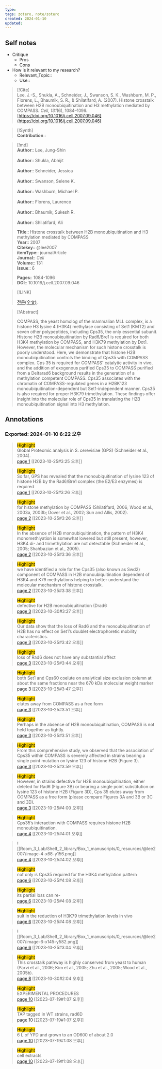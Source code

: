 ```yaml
---
type:
tags: zotero, note/zotero
created: 2024-01-10
updated:
---
```

## Self notes
- Critique
	- Pros
	- Cons
- How is it relevant to my research?
	- Relevant_Topic::
	- Use::


> [!Cite]  
> Lee, J.-S., Shukla, A., Schneider, J., Swanson, S. K., Washburn, M. P., Florens, L., Bhaumik, S. R., & Shilatifard, A. (2007). Histone crosstalk between H2B monoubiquitination and H3 methylation mediated by COMPASS. _Cell_, _131_(6), 1084–1096. [https://doi.org/10.1016/j.cell.2007.09.046](https://doi.org/10.1016/j.cell.2007.09.046)

>[!Synth]  
>**Contribution**::

>[!md]  
> **Author**:: Lee, Jung-Shin<br>  
> **Author**:: Shukla, Abhijit<br>  
> **Author**:: Schneider, Jessica<br>  
> **Author**:: Swanson, Selene K.<br>  
> **Author**:: Washburn, Michael P.<br>  
> **Author**:: Florens, Laurence<br>  
> **Author**:: Bhaumik, Sukesh R.<br>  
> **Author**:: Shilatifard, Ali<br>  
>  
> **Title**:: Histone crosstalk between H2B monoubiquitination and H3 methylation mediated by COMPASS  
> **Year**:: 2007  
> **Citekey**:: @lee2007  
>**itemType**:: journalArticle  
>**Journal**:: *Cell*  
>**Volume**:: 131  
>**Issue**:: 6  
>  
>  
>  
> **Pages**:: 1084-1096  
>**DOI**:: 10.1016/j.cell.2007.09.046  
>

> [!LINK]  
>  
> [전문(全文)](file://C:\Users\kill9\Zotero\storage\RI85XL6V\Lee%20등%20-%202007%20-%20Histone%20crosstalk%20between%20H2B%20monoubiquitination%20a.pdf).

> [!Abstract]  
>  
> COMPASS, the yeast homolog of the mammalian MLL complex, is a histone H3 lysine 4 (H3K4) methylase consisting of Set1 (KMT2) and seven other polypeptides, including Cps35, the only essential subunit. Histone H2B monoubiquitination by Rad6/Bre1 is required for both H3K4 methylation by COMPASS, and H3K79 methylation by Dot1. However, the molecular mechanism for such histone crosstalk is poorly understood. Here, we demonstrate that histone H2B monoubiquitination controls the binding of Cps35 with COMPASS complex. Cps 35 is required for COMPASS' catalytic activity in vivo, and the addition of exogenous purified Cps35 to COMPASS purified from a Deltarad6 background results in the generation of a methylation competent COMPASS. Cps35 associates with the chromatin of COMPASS-regulated genes in a H2BK123 monoubiquitination-dependent but Set1-independent manner. Cps35 is also required for proper H3K79 trimethylation. These findings offer insight into the molecular role of Cps35 in translating the H2B monoubiquitination signal into H3 methylation.  
>



## Annotations  
### Exported: 2024-01-10 6:22 오후

> <mark style="background-color: #ffd400">Highlight</mark>  
> Global Proteomic analysis in S. cerevisiae (GPS) (Schneider et al., 2004).  
> [page 1](file://C:\Users\kill9\Zotero\storage\RI85XL6V\Lee%20등%20-%202007%20-%20Histone%20crosstalk%20between%20H2B%20monoubiquitination%20a.pdf) [[2023-10-25#3:25 오후]]

> <mark style="background-color: #ffd400">Highlight</mark>  
> So far, GPS has revealed that the monoubiquitination of lysine 123 of histone H2B by the Rad6/Bre1 complex (the E2/E3 enzymes) is required  
> [page 1](file://C:\Users\kill9\Zotero\storage\RI85XL6V\Lee%20등%20-%202007%20-%20Histone%20crosstalk%20between%20H2B%20monoubiquitination%20a.pdf) [[2023-10-25#3:26 오후]]

> <mark style="background-color: #ffd400">Highlight</mark>  
> for histone methylation by COMPASS (Shilatifard, 2006; Wood et al., 2003a, 2003b; Dover et al., 2002; Sun and Allis, 2002).  
> [page 2](file://C:\Users\kill9\Zotero\storage\RI85XL6V\Lee%20등%20-%202007%20-%20Histone%20crosstalk%20between%20H2B%20monoubiquitination%20a.pdf) [[2023-10-25#3:26 오후]]

> <mark style="background-color: #ffd400">Highlight</mark>  
> In the absence of H2B monoubiquitination, the pattern of H3K4 monomethlyation is somewhat lowered but still present, however, H3K4 di- and trimethylation are not detectable (Schneider et al., 2005; Shahbazian et al., 2005).  
> [page 2](file://C:\Users\kill9\Zotero\storage\RI85XL6V\Lee%20등%20-%202007%20-%20Histone%20crosstalk%20between%20H2B%20monoubiquitination%20a.pdf) [[2023-10-25#3:36 오후]]

> <mark style="background-color: #ffd400">Highlight</mark>  
> we have identified a role for the Cps35 (also known as Swd2) component of COMPASS in H2B monoubiquitination dependent of H3K4 and K79 methylations helping to better understand the molecular mechanism of histone crosstalk.  
> [page 2](file://C:\Users\kill9\Zotero\storage\RI85XL6V\Lee%20등%20-%202007%20-%20Histone%20crosstalk%20between%20H2B%20monoubiquitination%20a.pdf) [[2023-10-25#3:38 오후]]

> <mark style="background-color: #ffd400">Highlight</mark>  
> defective for H2B monoubiquitination (Drad6  
> [page 3](file://C:\Users\kill9\Zotero\storage\RI85XL6V\Lee%20등%20-%202007%20-%20Histone%20crosstalk%20between%20H2B%20monoubiquitination%20a.pdf) [[2023-10-30#3:27 오후]]

> <mark style="background-color: #ffd400">Highlight</mark>  
> Our data show that the loss of Rad6 and the monoubiquitination of H2B has no effect on Set1’s doublet electrophoretic mobility characteristics.  
> [page 3](file://C:\Users\kill9\Zotero\storage\RI85XL6V\Lee%20등%20-%202007%20-%20Histone%20crosstalk%20between%20H2B%20monoubiquitination%20a.pdf) [[2023-10-25#3:42 오후]]

> <mark style="background-color: #ffd400">Highlight</mark>  
> loss of Rad6 does not have any substantial affect  
> [page 3](file://C:\Users\kill9\Zotero\storage\RI85XL6V\Lee%20등%20-%202007%20-%20Histone%20crosstalk%20between%20H2B%20monoubiquitination%20a.pdf) [[2023-10-25#3:44 오후]]

> <mark style="background-color: #ffd400">Highlight</mark>  
> both Set1 and Cps60 coelute on analytical size exclusion column at about the same fractions near the 670 kDa molecular weight marker  
> [page 3](file://C:\Users\kill9\Zotero\storage\RI85XL6V\Lee%20등%20-%202007%20-%20Histone%20crosstalk%20between%20H2B%20monoubiquitination%20a.pdf) [[2023-10-25#3:47 오후]]

> <mark style="background-color: #ffd400">Highlight</mark>  
> elutes away from COMPASS as a free form  
> [page 3](file://C:\Users\kill9\Zotero\storage\RI85XL6V\Lee%20등%20-%202007%20-%20Histone%20crosstalk%20between%20H2B%20monoubiquitination%20a.pdf) [[2023-10-25#3:51 오후]]

> <mark style="background-color: #ffd400">Highlight</mark>  
> Perhaps in the absence of H2B monoubiquitination, COMPASS is not held together as tightly.  
> [page 3](file://C:\Users\kill9\Zotero\storage\RI85XL6V\Lee%20등%20-%202007%20-%20Histone%20crosstalk%20between%20H2B%20monoubiquitination%20a.pdf) [[2023-10-25#3:51 오후]]

> <mark style="background-color: #ffd400">Highlight</mark>  
> From this comprehensive study, we observed that the association of Cps35 within COMPASS is severely affected in strains bearing a single point mutation on lysine 123 of histone H2B (Figure 3).  
> [page 3](file://C:\Users\kill9\Zotero\storage\RI85XL6V\Lee%20등%20-%202007%20-%20Histone%20crosstalk%20between%20H2B%20monoubiquitination%20a.pdf) [[2023-10-25#3:59 오후]]

> <mark style="background-color: #ffd400">Highlight</mark>  
> However, in strains defective for H2B monoubiquitination, either deleted for Rad6 (Figure 3B) or bearing a single point substitution on lysine 123 of histone H2B (Figure 3D), Cps 35 elutes away from COMPASS as a free form (please compare Figures 3A and 3B or 3C and 3D).  
> [page 3](file://C:\Users\kill9\Zotero\storage\RI85XL6V\Lee%20등%20-%202007%20-%20Histone%20crosstalk%20between%20H2B%20monoubiquitination%20a.pdf) [[2023-10-25#4:00 오후]]

> <mark style="background-color: #ffd400">Highlight</mark>  
> Cps35’s interaction with COMPASS requires histone H2B monoubiquitination.  
> [page 4](file://C:\Users\kill9\Zotero\storage\RI85XL6V\Lee%20등%20-%202007%20-%20Histone%20crosstalk%20between%20H2B%20monoubiquitination%20a.pdf) [[2023-10-25#4:01 오후]]

>   
> ![[Room_3_Lab/Shelf_2_library/Box_1_manuscripts/0_resources/@lee2007/image-4-x68-y156.png]]  
> [page 4](file://C:\Users\kill9\Zotero\storage\RI85XL6V\Lee%20등%20-%202007%20-%20Histone%20crosstalk%20between%20H2B%20monoubiquitination%20a.pdf) [[2023-10-25#4:02 오후]]

> <mark style="background-color: #ffd400">Highlight</mark>  
> not only is Cps35 required for the H3K4 methylation pattern  
> [page 6](file://C:\Users\kill9\Zotero\storage\RI85XL6V\Lee%20등%20-%202007%20-%20Histone%20crosstalk%20between%20H2B%20monoubiquitination%20a.pdf) [[2023-10-25#4:08 오후]]

> <mark style="background-color: #ffd400">Highlight</mark>  
> its partial loss can re-  
> [page 6](file://C:\Users\kill9\Zotero\storage\RI85XL6V\Lee%20등%20-%202007%20-%20Histone%20crosstalk%20between%20H2B%20monoubiquitination%20a.pdf) [[2023-10-25#4:08 오후]]

> <mark style="background-color: #ffd400">Highlight</mark>  
> sult in the reduction of H3K79 trimethylation levels in vivo  
> [page 6](file://C:\Users\kill9\Zotero\storage\RI85XL6V\Lee%20등%20-%202007%20-%20Histone%20crosstalk%20between%20H2B%20monoubiquitination%20a.pdf) [[2023-10-25#4:08 오후]]

>   
> ![[Room_3_Lab/Shelf_2_library/Box_1_manuscripts/0_resources/@lee2007/image-6-x145-y582.png]]  
> [page 6](file://C:\Users\kill9\Zotero\storage\RI85XL6V\Lee%20등%20-%202007%20-%20Histone%20crosstalk%20between%20H2B%20monoubiquitination%20a.pdf) [[2023-10-25#3:04 오후]]

> <mark style="background-color: #ffd400">Highlight</mark>  
> This crosstalk pathway is highly conserved from yeast to human (Parvi et al., 2006; Kim et al., 2005; Zhu et al., 2005; Wood et al., 2005b).  
> [page 8](file://C:\Users\kill9\Zotero\storage\RI85XL6V\Lee%20등%20-%202007%20-%20Histone%20crosstalk%20between%20H2B%20monoubiquitination%20a.pdf) [[2023-10-30#2:04 오후]]

> <mark style="background-color: #ffd400">Highlight</mark>  
> EXPERIMENTAL PROCEDURES  
> [page 10](file://C:\Users\kill9\Zotero\storage\RI85XL6V\Lee%20등%20-%202007%20-%20Histone%20crosstalk%20between%20H2B%20monoubiquitination%20a.pdf) [[2023-07-19#1:07 오후]]

> <mark style="background-color: #ffd400">Highlight</mark>  
> TAP tagged in WT strains, rad6D  
> [page 10](file://C:\Users\kill9\Zotero\storage\RI85XL6V\Lee%20등%20-%202007%20-%20Histone%20crosstalk%20between%20H2B%20monoubiquitination%20a.pdf) [[2023-07-19#1:07 오후]]

> <mark style="background-color: #ffd400">Highlight</mark>  
> 6 L of YPD and grown to an OD600 of about 2.0  
> [page 10](file://C:\Users\kill9\Zotero\storage\RI85XL6V\Lee%20등%20-%202007%20-%20Histone%20crosstalk%20between%20H2B%20monoubiquitination%20a.pdf) [[2023-07-19#1:08 오후]]

> <mark style="background-color: #ffd400">Highlight</mark>  
> cell extracts  
> [page 10](file://C:\Users\kill9\Zotero\storage\RI85XL6V\Lee%20등%20-%202007%20-%20Histone%20crosstalk%20between%20H2B%20monoubiquitination%20a.pdf) [[2023-07-19#1:08 오후]]

